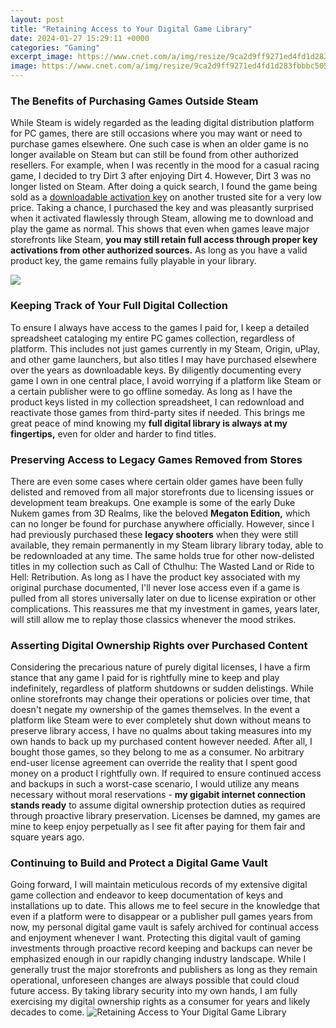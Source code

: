 ```yaml
---
layout: post
title: "Retaining Access to Your Digital Game Library"
date: 2024-01-27 15:29:11 +0000
categories: "Gaming"
excerpt_image: https://www.cnet.com/a/img/resize/9ca2d9ff9271ed4fd1d283fbbbc5058b31716164/hub/2020/06/30/7ce9a66d-31a6-4e1a-b016-abb9e1e4f527/steam-3.jpg?auto=webp&amp;width=1200
image: https://www.cnet.com/a/img/resize/9ca2d9ff9271ed4fd1d283fbbbc5058b31716164/hub/2020/06/30/7ce9a66d-31a6-4e1a-b016-abb9e1e4f527/steam-3.jpg?auto=webp&amp;width=1200
---
```


### The Benefits of Purchasing Games Outside Steam
While Steam is widely regarded as the leading digital distribution platform for PC games, there are still occasions where you may want or need to purchase games elsewhere. One such case is when an older game is no longer available on Steam but can still be found from other authorized resellers. 
For example, when I was recently in the mood for a casual racing game, I decided to try Dirt 3 after enjoying Dirt 4. However, Dirt 3 was no longer listed on Steam. After doing a quick search, I found the game being sold as a [downloadable activation key](https://store.fi.io.vn/collection/dogs) on another trusted site for a very low price. Taking a chance, I purchased the key and was pleasantly surprised when it activated flawlessly through Steam, allowing me to download and play the game as normal. 
This shows that even when games leave major storefronts like Steam, **you may still retain full access through proper key activations from other authorized sources.** As long as you have a valid product key, the game remains fully playable in your library.

![](https://steamuserimages-a.akamaihd.net/ugc/439487687746331753/21FA3C5E3709BC42518F31D093DB535DA303AF2A/)
### Keeping Track of Your Full Digital Collection
To ensure I always have access to the games I paid for, I keep a detailed spreadsheet cataloging my entire PC games collection, regardless of platform. This includes not just games currently in my Steam, Origin, uPlay, and other game launchers, but also titles I may have purchased elsewhere over the years as downloadable keys.
By diligently documenting every game I own in one central place, I avoid worrying if a platform like Steam or a certain publisher were to go offline someday. As long as I have the product keys listed in my collection spreadsheet, I can redownload and reactivate those games from third-party sites if needed. This brings me great peace of mind knowing my **full digital library is always at my fingertips,** even for older and harder to find titles.
### Preserving Access to Legacy Games Removed from Stores
There are even some cases where certain older games have been fully delisted and removed from all major storefronts due to licensing issues or development team breakups. One example is some of the early Duke Nukem games from 3D Realms, like the beloved **Megaton Edition,** which can no longer be found for purchase anywhere officially. 
However, since I had previously purchased these **legacy shooters** when they were still available, they remain permanently in my Steam library library today, able to be redownloaded at any time. The same holds true for other now-delisted titles in my collection such as Call of Cthulhu: The Wasted Land or Ride to Hell: Retribution.
As long as I have the product key associated with my original purchase documented, I'll never lose access even if a game is pulled from all stores universally later on due to license expiration or other complications. This reassures me that my investment in games, years later, will still allow me to replay those classics whenever the mood strikes.
### Asserting Digital Ownership Rights over Purchased Content  
Considering the precarious nature of purely digital licenses, I have a firm stance that any game I paid for is rightfully mine to keep and play indefinitely, regardless of platform shutdowns or sudden delistings. While online storefronts may change their operations or policies over time, that doesn't negate my ownership of the games themselves.
In the event a platform like Steam were to ever completely shut down without means to preserve library access, I have no qualms about taking measures into my own hands to back up my purchased content however needed. After all, I bought those games, so they belong to me as a consumer. No arbitrary end-user license agreement can override the reality that I spent good money on a product I rightfully own. 
If required to ensure continued access and backups in such a worst-case scenario, I would utilize any means necessary without moral reservations - **my gigabit internet connection stands ready** to assume digital ownership protection duties as required through proactive library preservation. Licenses be damned, my games are mine to keep enjoy perpetually as I see fit after paying for them fair and square years ago.
### Continuing to Build and Protect a Digital Game Vault
Going forward, I will maintain meticulous records of my extensive digital game collection and endeavor to keep documentation of keys and installations up to date. This allows me to feel secure in the knowledge that even if a platform were to disappear or a publisher pull games years from now, my personal digital game vault is safely archived for continual access and enjoyment whenever I want.
Protecting this digital vault of gaming investments through proactive record keeping and backups can never be emphasized enough in our rapidly changing industry landscape. While I generally trust the major storefronts and publishers as long as they remain operational, unforeseen changes are always possible that could cloud future access. By taking library security into my own hands, I am fully exercising my digital ownership rights as a consumer for years and likely decades to come.
![Retaining Access to Your Digital Game Library](https://www.cnet.com/a/img/resize/9ca2d9ff9271ed4fd1d283fbbbc5058b31716164/hub/2020/06/30/7ce9a66d-31a6-4e1a-b016-abb9e1e4f527/steam-3.jpg?auto=webp&amp;width=1200)